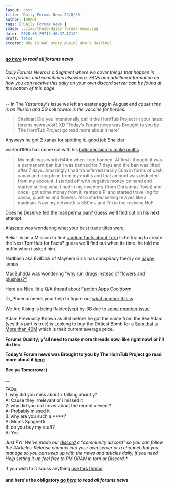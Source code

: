 ```yaml
---
layout: post
title: 'Daily Forums News 29/8/20'
author: [ORAN]
tags: ['Daily Forums News']
image: ../img/thumb/daily-forums-news.jpg
date: '2020-08-29T12:46:37.121Z'
draft: false
excerpt: Why is WAR empty Again? Who's Raiding?
---
```


##### _[go here](../../tags/daily-forums-news/) to read all forums news_  


###### Daily Forums News is a Segment where we cover things that happen in Torn forums and sometimes elsewhere. FAQs and addition information on how you can receive this daily on your own discord server can be found at the bottom of this page

--
In The Yesterday's issue we left an easter egg in August end _cause time is an illusion and 5G cell towers is the vaccine for herpes._     
>Shalidar: Did you intentionally call it the HornTub Project in your latest forums news post? XD "Today’s Forum news was Brought to you by The HornTub Project go read more about it here"

Anyways he got 2 xanax for spotting it. [good job Shalidar](https://www.torn.com/forums.php?p=threads&f=2&t=16166542&b=0&a=0&start=80)  

warlord1995 has come out with his [bold decision to make multis](https://www.torn.com/forums.php#/p=threads&f=2&t=16182356&b=0&a=0)    
>My multi was worth 644m when I got banned.
At first I thought it was a permanent ban but I was banned for 7 days and the ban was lifted after 7 days.
Amazingly I had transferred nearly 50m in forms of cash, xanax and morphine from my multis and that amount was deducted from my account.
I started off with negative money on hand and started selling what I had in my inventory (from Christmas Town) and once I got some money from it, rented a PI and started travelling for xanax, plushies and flowers. Also started selling revives like a madman.
Now my networth is 550m+ and I'm in the reviving HoF   

Does he Deserve fed the mail perma ban? Guess we'll find out on his next attempt.  

Alascato was wondering what your best trade [titles were.](https://www.torn.com/forums.php?p=threads&f=2&t=16182330&b=0&a=0)   

Belial- is on a Mission to find [random facts about Torn](https://www.torn.com/forums.php?p=threads&f=2&t=16182439&b=0&a=0) Is he trying to create the Next TornHub for Facts? guess we'll find out when its time. he told me nuffin when i asked him.   

Nadbash aka EvilDick of Mayhem Girls has conspiracy theory on [happy jumps](https://www.torn.com/forums.php#/p=threads&f=2&t=16182350&b=0&a=0)   

MadBuhdda was wondering ["why run drugs instead of flowers and plushies?"](https://www.torn.com/forums.php#/p=threads&f=3&t=16182385&b=0&a=0)  

Here's a Nice little Q/A thread about [Faction Apps Cooldown](https://www.torn.com/forums.php#/p=threads&f=3&t=16182465&b=0&a=0&start=0)  

Dr_Phoenix needs your help to figure out [what number this is](https://www.torn.com/forums.php#/p=threads&f=3&t=16182349&b=0&a=0)  

We Are Rising is being Raided(yep) by 3B due to [some member issue](https://www.torn.com/forums.php#/p=threads&f=9&t=16182362&b=0&a=0)  

Adam Previously Known as Shit before he got the name from the RealAdam (yes this part is true) is Looking to buy the Dirtiest Bomb for a [Sum that is More than 40M](https://www.torn.com/forums.php#/p=threads&f=10&t=16182397) which is their current average price.  



**Forums Quality; y'all need to make more threads now, like right now! or i'll do this**

**Today's Forum news was Brought to you by The HornTub Project go read more about it [here](https://torn.oran.pw/welcome-to-tornhub/)**  

**See ya Tomorrow :)**

__

FAQs:  
1: why did you miss about x talking about y?  
A: Cause they irrelevant or i missed it  
2: why did you not cover about the recent x event?  
A: Probably missed it  
3: why are you such a ****?  
A: Moms Spaghetti  
4: do you buy my stuff?  
A; Yes  

_Just FYI: We've made our [discord](https://discord.gg/yvNCTXB) a "community discord" so you can follow the #Articles-Release channel into your own server or a channel that you manage so you can keep up with the news and articles daily, if you need Help setting it up feel free to PM ORAN in torn or Discord.*_  

If you wish to Discuss anything [use this thread](https://www.torn.com/forums.php#/p=threads&f=2&t=16166542)  

#### and here's the obligatory _[go here](../../tags/daily-forums-news/) to read all forums news_

